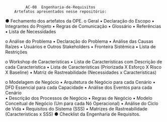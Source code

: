 		     AC-08  Engenharia-de-Requisitos
		Artefatos apresentados nesse repositório:

●	Fechamento dos artefatos da OPE.
o	Geral
▪	Declaração do Escopo
▪	Integrantes do Projeto
▪	Regras de Comunicação
▪	Glossário
▪	Referências
▪	Lista de Necessidades

o	Análise do Problema
▪	Declaração do Problema
▪	Análise das Causas Raízes
▪	Usuários e Outros Stakeholders
▪	Fronteira Sistêmica
▪	Lista de Restrições

o	Workshop de Características
▪	Lista de Características com Descrição de cada Característica
▪	Lista de Características (Priorizada X Esforço X Risco X Baseline)
▪	Matriz de Rastreabilidade (Necessidades x Características)

o	Modelagem de Negócio
▪	Arquitetura de Negócio para cada Cenário
▪	DFD Essencial para cada Capacidade
▪	Análise dos Eventos para cada Cenário	
▪	Descrição dos Processos de Negócio
▪	Regras de Negócio
▪	Modelo Conceitual de Negócio (Um para cada Nó Operacional)
▪	Análise do Ciclo de Vida
▪	Requisitos do Sistema (SSS)
▪	Matrizes de Rastreabilidade (Características x SSS)
●	Checklist da Engenharia de Requisitos.


